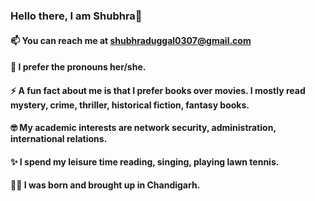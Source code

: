 ### Hello there, I am Shubhra👋

#### 📫 You can reach me at shubhraduggal0307@gmail.com
#### 🌈 I prefer the pronouns her/she.
####  ⚡ A fun fact about me is that I prefer books over movies. I mostly read mystery, crime, thriller, historical fiction, fantasy books.
#### 🤓 My academic interests are network security, administration, international relations.
#### ✨ I spend my leisure time reading, singing, playing lawn tennis.
#### 👼🏼 I was born and brought up in Chandigarh.

<!--
**Shubhra-Duggal/Shubhra-Duggal** is a ✨ _special_ ✨ repository because its `README.md` (this file) appears on your GitHub profile.

Here are some ideas to get you started:

#### 👩🏻‍💻 I am currently working on [computer networks](/computerNetwors.md), [network security](/networkSecurity.md).
- 🔭 I’m currently working on ...
- 🌱 I’m currently learning Network Security
- 👯 I’m looking to collaborate on ...
- 🤔 I’m looking for help with ...
- 💬 Ask me about ...



-->
